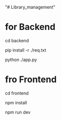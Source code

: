 "# Library_management" 

# for Backend

cd backend

pip install -r ./req.txt

python ./app.py

# fro Frontend

cd frontend

npm install

npm run dev